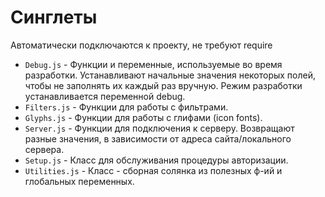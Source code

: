 # Синглеты
Автоматически подключаются к проекту, не требуют require
- `Debug.js` - Функции и переменные, используемые во время разработки.
Устанавливают начальные значения некоторых полей, чтобы не заполнять их
каждый раз вручную. Режим разработки устанавливается переменной debug.
- `Filters.js` - Функции для работы с фильтрами.
- `Glyphs.js` - Функции для работы с глифами (icon fonts).
- `Server.js` - Функции для подключения к серверу. Возвращают разные значения, в
зависимости от адреса сайта/локального сервера.
- `Setup.js` - Класс для обслуживания процедуры авторизации.
- `Utilities.js` - Класс - сборная солянка из полезных ф-ий и глобальных переменных.